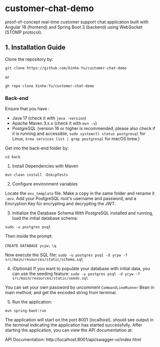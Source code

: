 # customer-chat-demo
 proof-of-concept real-time customer support chat application built with Angular 18 (frontend) and Spring Boot 3 (backend) using WebSocket (STOMP protocol).

## 1. Installation Guide

Clone the repository by:

`git clone https://github.com/Xinhe-Yu/customer-chat-demo`

or

`gh repo clone Xinhe-Yu/customer-chat-demo`

### Back-end
Ensure that you have :

- Java 17 (check it with `java -version`)
- Apache Maven 3.x.x (check it with `mvn -v`)
- PostgreSQL (version 16 or higher is recommended, please also check if it is running and accessible, `sudo systemctl status postgresql` for Linux, `brew services list | grep postgresql` for macOS brew.)

Get into the back-end folder by:

`cd back`

1. Install Dependencies with Maven

`mvn clean install -DskipTests`

2. Configure environment variables

Locate the `env_template` file. Make a copy in the same folder and rename it `.env`. Add your PostgreSQL root's username and password, and a Encryption Key for encrypting and decrypting the JWT.

3. Initialize the Database Schema With PostgreSQL installed and running, load the initial database schema:

`sudo -u postgres psql`

Then inside the prompt:

`CREATE DATABASE ycyw;`
`\q`

Now execute the SQL file:
`sudo -u postgres psql -d ycyw -f src/main/resources/static/schema.sql`

4. (Optional) If you want to populate your database with initial data, you can use the seeding feature:
`sudo -u postgres psql -d ycyw -f src/main/resources/static/seeds.sql`

You can set your own password by uncomment `CommandLineRunner` Bean in main method, and get the encoded string from terminal.

5. Run the application:

`mvn spring-boot:run`

The application will start on the port 8001 (localhost). should see output in the terminal indicating the application has started successfully.
After starting the application, you can view the API documentation at:

API Documentation: http://localhost:8001/api/swagger-ui/index.html
